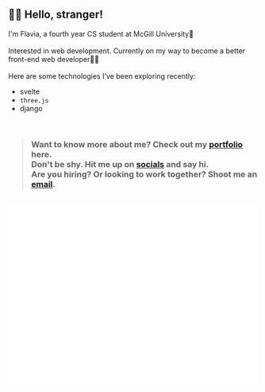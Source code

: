 <h2>👋🏻 Hello, stranger!</h2>

I'm Flavia, a fourth year CS student at McGill University📖 <br />
<br />
Interested in web development. Currently on my way to become a better front-end web developer💪🏻 <br />
<br />
Here are some technologies I've been exploring recently:
- svelte
- `three.js`
- django
<br />
<h3>
<blockquote>
Want to know more about me? Check out my <a href="https://flaviaouyang.github.io/portfolio-site/">portfolio</a> here.
<br />
  Don't be shy. Hit me up on <a href="https://twitter.com/FlaviaOuyang">socials</a> and say hi.
<br />
Are you hiring? Or looking to work together? Shoot me an <a href="mailto:flavia.ouyang@mail.mcgill.ca">email</a>.
</blockquote>
</h3>
<br />


<img align="center" src="/metrics.plugin.isocalendar.svg">

<img align="center" src="/metrics.plugin.languages.details.svg">
